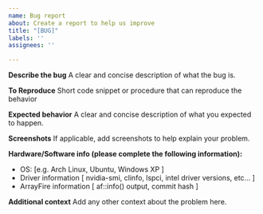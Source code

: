 ```yaml
---
name: Bug report
about: Create a report to help us improve
title: "[BUG]"
labels: ''
assignees: ''

---
```


**Describe the bug**
A clear and concise description of what the bug is.

**To Reproduce**
Short code snippet or procedure that can reproduce the behavior

**Expected behavior**
A clear and concise description of what you expected to happen.

**Screenshots**
If applicable, add screenshots to help explain your problem.

**Hardware/Software info (please complete the following information):**
 - OS: [e.g. Arch Linux, Ubuntu, Windows XP ]
 - Driver information [ nvidia-smi, clinfo, lspci, intel driver versions, etc... ]
 - ArrayFire information [ af::info() output, commit hash ]
 

**Additional context**
Add any other context about the problem here.

